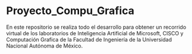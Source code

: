 # Proyecto_Compu_Grafica
En este repositorio se realiza todo el desarrollo para obtener un recorrido virtual de los laboratorios de Inteligencia Artificial de Microsoft, CISCO y Computación Grafica de la Facultad de Ingeniería de la Universidad Nacional Autónoma de México.
